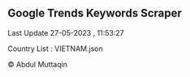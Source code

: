 

## Google Trends Keywords Scraper 
 
Last Update 27-05-2023 , 11:53:27

Country List :
VIETNAM.json



© Abdul Muttaqin 

